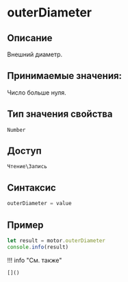 # outerDiameter

## Описание
Внешний диаметр.

## Принимаемые значения:
Число больше нуля.

## Тип значения свойства
`Number`

## Доступ
`Чтение\Запись`

## Синтаксис
```javascript
outerDiameter = value
```

## Пример
```javascript linenums="1"
let result = motor.outerDiameter
console.info(result)
```

!!! info "См. также"

    []()


